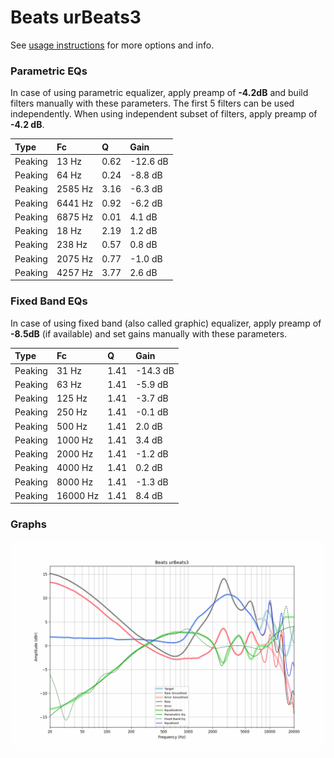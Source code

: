 # Beats urBeats3
See [usage instructions](https://github.com/jaakkopasanen/AutoEq#usage) for more options and info.

### Parametric EQs
In case of using parametric equalizer, apply preamp of **-4.2dB** and build filters manually
with these parameters. The first 5 filters can be used independently.
When using independent subset of filters, apply preamp of **-4.2 dB**.

| Type    | Fc      |    Q | Gain     |
|:--------|:--------|:-----|:---------|
| Peaking | 13 Hz   | 0.62 | -12.6 dB |
| Peaking | 64 Hz   | 0.24 | -8.8 dB  |
| Peaking | 2585 Hz | 3.16 | -6.3 dB  |
| Peaking | 6441 Hz | 0.92 | -6.2 dB  |
| Peaking | 6875 Hz | 0.01 | 4.1 dB   |
| Peaking | 18 Hz   | 2.19 | 1.2 dB   |
| Peaking | 238 Hz  | 0.57 | 0.8 dB   |
| Peaking | 2075 Hz | 0.77 | -1.0 dB  |
| Peaking | 4257 Hz | 3.77 | 2.6 dB   |

### Fixed Band EQs
In case of using fixed band (also called graphic) equalizer, apply preamp of **-8.5dB**
(if available) and set gains manually with these parameters.

| Type    | Fc       |    Q | Gain     |
|:--------|:---------|:-----|:---------|
| Peaking | 31 Hz    | 1.41 | -14.3 dB |
| Peaking | 63 Hz    | 1.41 | -5.9 dB  |
| Peaking | 125 Hz   | 1.41 | -3.7 dB  |
| Peaking | 250 Hz   | 1.41 | -0.1 dB  |
| Peaking | 500 Hz   | 1.41 | 2.0 dB   |
| Peaking | 1000 Hz  | 1.41 | 3.4 dB   |
| Peaking | 2000 Hz  | 1.41 | -1.2 dB  |
| Peaking | 4000 Hz  | 1.41 | 0.2 dB   |
| Peaking | 8000 Hz  | 1.41 | -1.3 dB  |
| Peaking | 16000 Hz | 1.41 | 8.4 dB   |

### Graphs
![](./Beats%20urBeats3.png)